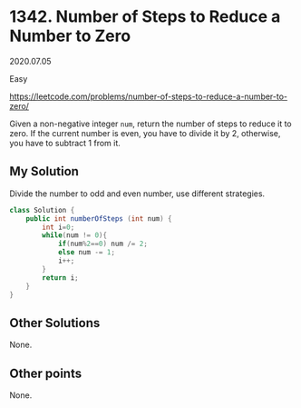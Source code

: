 # 1342. Number of Steps to Reduce a Number to Zero

2020.07.05

Easy

https://leetcode.com/problems/number-of-steps-to-reduce-a-number-to-zero/

Given a non-negative integer `num`, return the number of steps to reduce it to zero. If the current number is even, you have to divide it by 2, otherwise, you have to subtract 1 from it.

## My Solution

Divide the number to odd and even number, use different strategies.

```java
class Solution {
    public int numberOfSteps (int num) {
        int i=0;
        while(num != 0){
            if(num%2==0) num /= 2;
            else num -= 1;
            i++;
        }
        return i;
    }
}
```

## Other Solutions

None.

## Other points

None.




